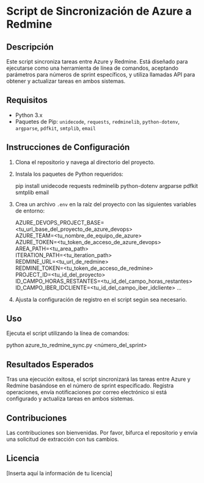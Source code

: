 # Script de Sincronización de Azure a Redmine

## Descripción
Este script sincroniza tareas entre Azure y Redmine. Está diseñado para ejecutarse como una herramienta de línea de comandos, aceptando parámetros para números de sprint específicos, y utiliza llamadas API para obtener y actualizar tareas en ambos sistemas.

## Requisitos
- Python 3.x
- Paquetes de Pip: `unidecode`, `requests`, `redminelib`, `python-dotenv`, `argparse`, `pdfkit`, `smtplib`, `email`

## Instrucciones de Configuración
1. Clona el repositorio y navega al directorio del proyecto.
2. Instala los paquetes de Python requeridos:
   
   pip install unidecode requests redminelib python-dotenv argparse pdfkit smtplib email
4. Crea un archivo `.env` en la raíz del proyecto con las siguientes variables de entorno:

    AZURE_DEVOPS_PROJECT_BASE=<tu_url_base_del_proyecto_de_azure_devops>  
    AZURE_TEAM=<tu_nombre_de_equipo_de_azure>  
    AZURE_TOKEN=<tu_token_de_acceso_de_azure_devops>  
    AREA_PATH=<tu_area_path>  
    ITERATION_PATH=<tu_iteration_path>  
    REDMINE_URL=<tu_url_de_redmine>  
    REDMINE_TOKEN=<tu_token_de_acceso_de_redmine>  
    PROJECT_ID=<tu_id_del_proyecto>  
    ID_CAMPO_HORAS_RESTANTES=<tu_id_del_campo_horas_restantes>  
    ID_CAMPO_IBER_IDCLIENTE=<tu_id_del_campo_iber_idcliente>
    ...

4. Ajusta la configuración de registro en el script según sea necesario.

## Uso
Ejecuta el script utilizando la línea de comandos:

python azure_to_redmine_sync.py <número_del_sprint>

## Resultados Esperados
Tras una ejecución exitosa, el script sincronizará las tareas entre Azure y Redmine basándose en el número de sprint especificado. Registra operaciones, envía notificaciones por correo electrónico si está configurado y actualiza tareas en ambos sistemas.

## Contribuciones
Las contribuciones son bienvenidas. Por favor, bifurca el repositorio y envía una solicitud de extracción con tus cambios.

## Licencia
[Inserta aquí la información de tu licencia]
